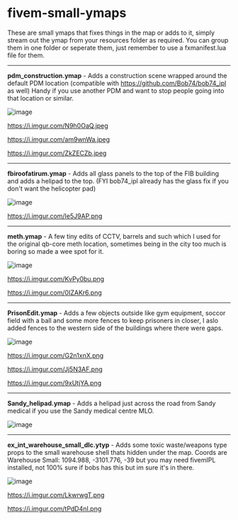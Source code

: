 # fivem-small-ymaps

These are small ymaps that fixes things in the map or adds to it, simply stream out the ymap from your resources folder as required. 
You can group them in one folder or seperate them, just remember to use a fxmanifest.lua file for them.

----------------------------------------------------------------------------------------
**pdm_construction.ymap** - Adds a construction scene wrapped around the default PDM location (compatible with https://github.com/Bob74/bob74_ipl as well) Handy if you use another PDM and want to stop people going into that location or similar.

![image](https://user-images.githubusercontent.com/5011997/222130340-4544957e-e414-48b3-a9d1-7bf51e2b144f.png)

https://i.imgur.com/N9h0OaQ.jpeg

https://i.imgur.com/am9wnWa.jpeg

https://i.imgur.com/ZkZECZb.jpeg

----------------------------------------------------------------------------------------
**fbiroofatirum.ymap** - Adds all glass panels to the top of the FIB building and adds a helipad to the top. (FYI bob74_ipl already has the glass fix if you don't want the helicopter pad)

![image](https://user-images.githubusercontent.com/5011997/155504335-52f5405c-e62f-43b9-8153-3908e9bdacdc.png)

https://i.imgur.com/Ie5J9AP.png


----------------------------------------------------------------------------------------
**meth.ymap** - A few tiny edits of CCTV, barrels and such which I used for the original qb-core meth location, sometimes being in the city too much is boring so made a wee spot for it.

![image](https://user-images.githubusercontent.com/5011997/155504383-8c488fc0-b11c-4fc6-8e8c-cb3023a83022.png)

https://i.imgur.com/KvPy0bu.png

https://i.imgur.com/0IZAKr6.png


----------------------------------------------------------------------------------------
**PrisonEdit.ymap** - Adds a few objects outside like gym equipment, soccor field with a ball and some more fences to keep prisoners in closer, I aslo added fences to the western side of the buildings where there were gaps.

![image](https://user-images.githubusercontent.com/5011997/155504413-77a5a4cf-023d-47d2-a871-a122f6dc05bc.png)

https://i.imgur.com/G2n1xnX.png

https://i.imgur.com/Jj5N3AF.png

https://i.imgur.com/9xUtjYA.png


----------------------------------------------------------------------------------------
**Sandy_helipad.ymap** - Adds a helipad just across the road from Sandy medical if you use the Sandy medical centre MLO.

![image](https://user-images.githubusercontent.com/5011997/155504452-8f679f85-0f05-437d-b819-105b75802dad.png)


----------------------------------------------------------------------------------------
**ex_int_warehouse_small_dlc.ytyp** - Adds some toxic waste/weapons type props to the small warehouse shell thats hidden under the map. Coords are Warehouse Small: 1094.988, -3101.776, -39 but you may need fivemIPL installed, not 100% sure if bobs has this but im sure it's in there.

![image](https://user-images.githubusercontent.com/5011997/155504518-52f3281d-b2f6-4228-8bb9-307e5dc3912c.png)

https://i.imgur.com/LkwrwgT.png

https://i.imgur.com/tPdD4nI.png
